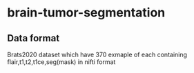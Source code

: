 # brain-tumor-segmentation

## Data format 
Brats2020 dataset which have 370 exmaple of each containing flair,t1,t2,t1ce,seg(mask) in nifti format
